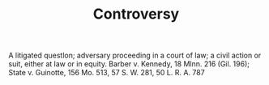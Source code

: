 ---
title: Controversy
letter: C
permalink: "/definitions/bld-controversy.html"
body: A litigated questlon; adversary proceeding in a court of law; a civil action
  or suit, either at law or in equity. Barber v. Kennedy, 18 Mlnn. 216 (Gil. 196);
  State v. Guinotte, 156 Mo. 513, 57 S. W. 281, 50 L. R. A. 787
published_at: '2018-07-07'
source: Black's Law Dictionary 2nd Ed (1910)
layout: post
---
